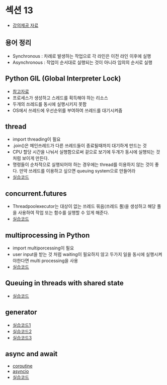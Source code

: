 # 섹션 13
* [강의제공 자료](https://github.com/tecladocode/complete-python-course/tree/master/course_contents/13_async_development/sample_code)

## 용어 정리
* Synchronous : 차례로 발생하는 작업으로 각 라인은 이전 라인 이후에 실행
* Asynchronous : 작업이 순서대로 실행되는 것이 아니라 임의의 순서로 실행

## Python GIL (Global Interpreter Lock)
* [참고자료](https://dgkim5360.tistory.com/entry/understanding-the-global-interpreter-lock-of-cpython)
* 프로세스가 생성하고 스레드를 획득해야 하는 리소스
* 두개의 쓰레드를 동시에 실행시키지 못함
* OS에서 쓰레드에 우선순위를 부여하여 쓰레드를 대기시켜줌

## thread
* import threading이 필요
* .join()은 메인쓰레드가 다른 쓰레드들이 종료될때까지 대기하게 만드는 것
* CPU 할당 시간을 나눠서 실행함으로써 겉으로 보기에 두개가 동시에 실행되는 것 처럼 보이게 만든다.
* 명령들이 순차적으로 실행되어야 하는 경우에는 thread를 이용하지 않는 것이 좋다. 만약 쓰레드를 이용하고 싶으면 queuing system으로 만들어라
* [실습코드](https://github.com/sw1203/Python_Udemy/blob/master/The%20Complete%20Python%20Course%20Learn%20Python%20by%20Doing/Code/Section%2013/threads.py)

## concurrent.futures
* Threadpoolexecutor는 대상이 없는 쓰레드 묶음(쓰레드 풀)을 생성하고 해당 풀을 사용하여 작업 또는 함수를 실행할 수 있게 해준다.
* [실습코드](https://github.com/sw1203/Python_Udemy/blob/master/The%20Complete%20Python%20Course%20Learn%20Python%20by%20Doing/Code/Section%2013/concuurent_futures.py)

## multiprocessing in Python
* import multiporcessing이 필요
* user input을 받는 것 처럼 waiting이 필요하지 않고 두가지 일을 동시에 실행시켜야한다면 multi processing을 사용
* [실습코드](https://github.com/sw1203/Python_Udemy/blob/master/The%20Complete%20Python%20Course%20Learn%20Python%20by%20Doing/Code/Section%2013/processes.py)

## Queuing in threads with shared state
* [실습코드](https://github.com/sw1203/Python_Udemy/blob/master/The%20Complete%20Python%20Course%20Learn%20Python%20by%20Doing/Code/Section%2013/queued_threads.py)

## generator
* [실습코드1](https://github.com/sw1203/Python_Udemy/blob/master/The%20Complete%20Python%20Course%20Learn%20Python%20by%20Doing/Code/Section%2013/generators.py)
* [실습코드2](https://github.com/sw1203/Python_Udemy/blob/master/The%20Complete%20Python%20Course%20Learn%20Python%20by%20Doing/Code/Section%2013/receiving_through_yield.py)
* [실습코드3](https://github.com/sw1203/Python_Udemy/blob/master/The%20Complete%20Python%20Course%20Learn%20Python%20by%20Doing/Code/Section%2013/yielding_two_way.py)

## async and await
* [coroutine](https://dojang.io/mod/page/view.php?id=2418)
* [asyncio](https://kdw9502.tistory.com/6)
* [실습코드](https://github.com/sw1203/Python_Udemy/blob/master/The%20Complete%20Python%20Course%20Learn%20Python%20by%20Doing/Code/Section%2013/async_await.py)

